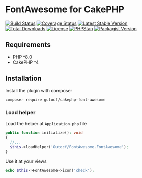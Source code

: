#  FontAwesome for CakePHP

[![Build Status](https://img.shields.io/github/workflow/status/gutocf/cakephp-font-awesome/CI/master?style=flat-square)](https://github.com/gutocf/cakephp-font-awesome/actions?query=workflow%3ACI+branch%3Amaster)
[![Coverage Status](https://img.shields.io/codecov/c/github/gutocf/cakephp-font-awesome.svg?style=flat-square)](https://codecov.io/github/gutocf/cakephp-font-awesome)
[![Latest Stable Version](https://poser.pugx.org/gutocf/cakephp-font-awesome/v/stable.svg)](https://packagist.org/packages/gutocf/cakephp-font-awesome)
[![Total Downloads](https://img.shields.io/packagist/dt/gutocf/cakephp-font-awesome.svg?style=flat-square)](https://packagist.org/packages/gutocf/cakephp-font-awesome)
[![License](https://img.shields.io/badge/license-MIT-blue.svg?style=flat-square)](https://packagist.org/packages/gutocf/cakephp-font-awesome)
[![PHPStan](https://img.shields.io/badge/PHPStan-Level%207-brightgreen.svg?style=flat-square&logo=php)](https://shields.io/#/)
[![Packagist Version](https://img.shields.io/packagist/v/gutocf/cakephp-font-awesome?style=flat-square)](https://packagist.org/packages/gutocf/cakephp-font-awesome)

##  Requirements

- PHP ^8.0
- CakePHP ^4

##  Installation

Install the plugin with composer

`composer require gutocf/cakephp-font-awesome`

###  Load helper

Load the helper at `Application.php` file

```php
public function initialize(): void
{
  //...
  $this->loadHelper('Gutocf/FontAwesome.FontAwesome');
}
```

Use it at your views

```php
echo $this->FontAwesome->icon('check');
```
